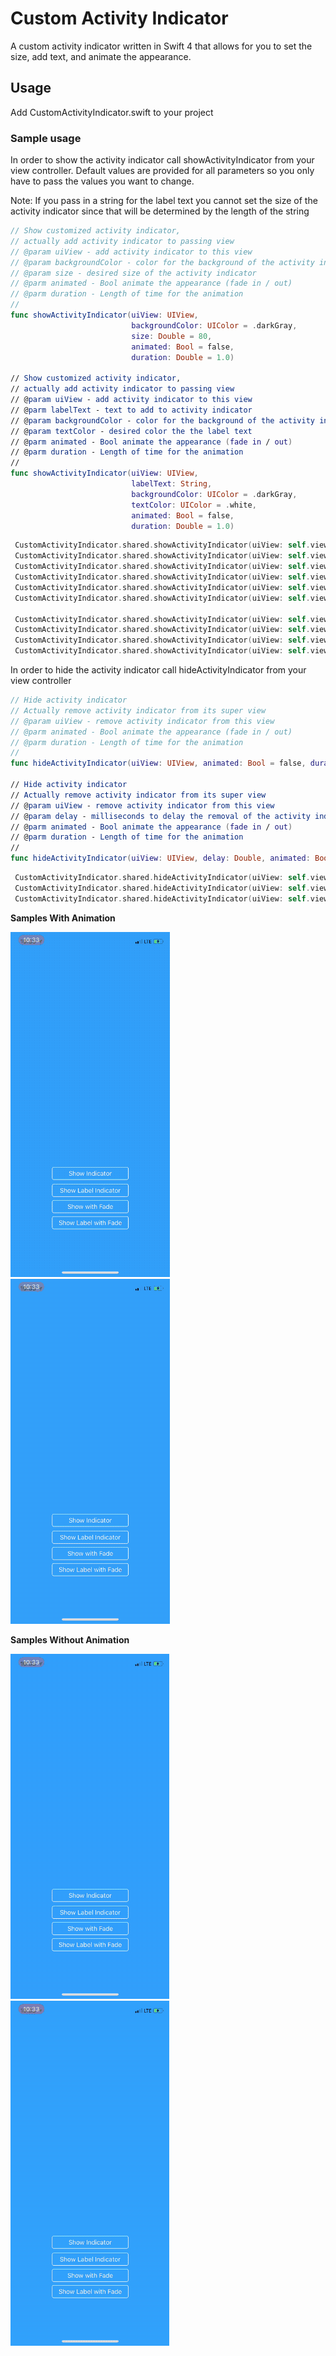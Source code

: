 # Custom Activity Indicator 
A custom activity indicator written in Swift 4 that allows for you to set the size, add text, and animate the appearance.


## Usage
Add CustomActivityIndicator.swift to your project

### Sample usage

In order to show the activity indicator call showActivityIndicator from your view controller. Default values are provided for all parameters so you only have to pass the values you want to change. 

Note: If you pass in a string for the label text you cannot set the size of the activity indicator since that will be determined by the length of the string

```swift
// Show customized activity indicator,
// actually add activity indicator to passing view
// @param uiView - add activity indicator to this view
// @param backgroundColor - color for the background of the activity indicator
// @param size - desired size of the activity indicator
// @parm animated - Bool animate the appearance (fade in / out)
// @parm duration - Length of time for the animation
//
func showActivityIndicator(uiView: UIView,
                           backgroundColor: UIColor = .darkGray,
                           size: Double = 80,
                           animated: Bool = false,
                           duration: Double = 1.0)
                           
// Show customized activity indicator,
// actually add activity indicator to passing view
// @param uiView - add activity indicator to this view
// @parm labelText - text to add to activity indicator
// @param backgroundColor - color for the background of the activity indicator
// @param textColor - desired color the the label text
// @parm animated - Bool animate the appearance (fade in / out)
// @parm duration - Length of time for the animation
//                           
func showActivityIndicator(uiView: UIView,
                           labelText: String,
                           backgroundColor: UIColor = .darkGray,
                           textColor: UIColor = .white,
                           animated: Bool = false,
                           duration: Double = 1.0)
```

```swift
 CustomActivityIndicator.shared.showActivityIndicator(uiView: self.view)
 CustomActivityIndicator.shared.showActivityIndicator(uiView: self.view, animated: true)
 CustomActivityIndicator.shared.showActivityIndicator(uiView: self.view, animated: true, duration: 0.5)
 CustomActivityIndicator.shared.showActivityIndicator(uiView: self.view, backgroundColor: .red)
 CustomActivityIndicator.shared.showActivityIndicator(uiView: self.view, size: 200)
 CustomActivityIndicator.shared.showActivityIndicator(uiView: self.view, backgroundColor: .black, size: 100)

 CustomActivityIndicator.shared.showActivityIndicator(uiView: self.view, labelText: "Your Text Here")
 CustomActivityIndicator.shared.showActivityIndicator(uiView: self.view, labelText: "Your Text Here", backgroundColor: .red)
 CustomActivityIndicator.shared.showActivityIndicator(uiView: self.view, labelText: "Your Text Here", textColor: .red)
 CustomActivityIndicator.shared.showActivityIndicator(uiView: self.view, labelText: "Your Text Here", backgroundColor: .black, textColor: .red)
```

In order to hide the activity indicator call hideActivityIndicator from your view controller
```swift
// Hide activity indicator
// Actually remove activity indicator from its super view
// @param uiView - remove activity indicator from this view
// @parm animated - Bool animate the appearance (fade in / out)
// @parm duration - Length of time for the animation
//
func hideActivityIndicator(uiView: UIView, animated: Bool = false, duration: Double = 1.0)

// Hide activity indicator
// Actually remove activity indicator from its super view
// @param uiView - remove activity indicator from this view
// @param delay - milliseconds to delay the removal of the activity indicator
// @parm animated - Bool animate the appearance (fade in / out)
// @parm duration - Length of time for the animation
//
func hideActivityIndicator(uiView: UIView, delay: Double, animated: Bool = false, duration: Double = 1.0)
```

```swift
 CustomActivityIndicator.shared.hideActivityIndicator(uiView: self.view)
 CustomActivityIndicator.shared.hideActivityIndicator(uiView: self.view, animated: true)
 CustomActivityIndicator.shared.hideActivityIndicator(uiView: self.view, animated: true, duration: 2.0)
```
**Samples With Animation**

  ![Alt Text](https://github.com/dtroupe18/CustomActivityIndicator/blob/master/Samples/DefaultWithFade.gif)
  ![Alt Text](https://github.com/dtroupe18/CustomActivityIndicator/blob/master/Samples/LabelWithFade.gif)


**Samples Without Animation**
  
  ![Alt Text](https://github.com/dtroupe18/CustomActivityIndicator/blob/master/Samples/Default.gif)
  ![Alt Text](https://github.com/dtroupe18/CustomActivityIndicator/blob/master/Samples/Label.gif)
  
  
  
  
